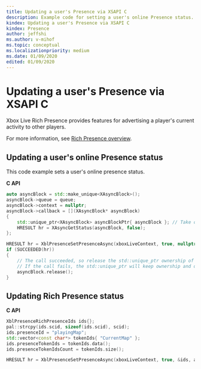 ```yaml
---
title: Updating a user's Presence via XSAPI C
description: Example code for setting a user's online Presence status.
kindex: Updating a user's Presence via XSAPI C
kindex: Presence
author: jeffshi
ms.author: v-mihof
ms.topic: conceptual
ms.localizationpriority: medium
ms.date: 01/09/2020
edited: 01/09/2020
---
```


# Updating a user's Presence via XSAPI C

Xbox Live Rich Presence provides features for advertising a player's current activity to other players.

For more information, see [Rich Presence overview](../live-presence-overview.md).


## Updating a user's online Presence status

This code example sets a user's online presence status.

**C API**
<!--  XblPresenceSetPresenceAsync_C.md -->
```cpp
auto asyncBlock = std::make_unique<XAsyncBlock>();
asyncBlock->queue = queue;
asyncBlock->context = nullptr;
asyncBlock->callback = [](XAsyncBlock* asyncBlock)
{
    std::unique_ptr<XAsyncBlock> asyncBlockPtr{ asyncBlock }; // Take over ownership of the XAsyncBlock*
    HRESULT hr = XAsyncGetStatus(asyncBlock, false);
};

HRESULT hr = XblPresenceSetPresenceAsync(xboxLiveContext, true, nullptr, asyncBlock.get());
if (SUCCEEDED(hr))
{
    // The call succeeded, so release the std::unique_ptr ownership of XAsyncBlock* since the callback will take over ownership.
    // If the call fails, the std::unique_ptr will keep ownership and delete the XAsyncBlock*
    asyncBlock.release();
}
```

<!-- in gdk only:
**Reference**
* [XAsyncBlock](xasyncblock.md)
* [XAsyncGetStatus](xasyncgetstatus.md)
* [XblPresenceSetPresenceAsync](xblpresencesetpresenceasync.md)
-->


<!-- ### Updating basic Presence status -->

<!-- **C API** -->
<!--  _C.md -->
<!-- ```cpp -->
<!-- This is the example above -->
<!-- ``` -->

<!-- **Reference** -->


## Updating Rich Presence status

**C API**
<!--  _C.md -->
```cpp
XblPresenceRichPresenceIds ids{};
pal::strcpy(ids.scid, sizeof(ids.scid), scid);
ids.presenceId = "playingMap";
std::vector<const char*> tokenIds{ "CurrentMap" };
ids.presenceTokenIds = tokenIds.data();
ids.presenceTokenIdsCount = tokenIds.size();

HRESULT hr = XblPresenceSetPresenceAsync(xboxLiveContext, true, &ids, asyncBlock.get());
```

<!-- in gdk only:
**Reference**
* [XblPresenceRichPresenceIds](xblpresencerichpresenceids.md)
* [XblPresenceSetPresenceAsync](xblpresencesetpresenceasync.md)
-->
